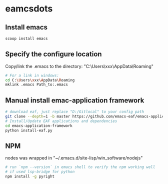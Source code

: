 # eamcsdots
## Install emacs
```bash
scoop install emacs
```
## Specify the configure location
Copy/link the .emacs to the directory: "C:\Users\xxx\AppData\Roaming"
``` bash
# For a link in windows:
cd C:\Users\xxx\AppData\Roaming
mklink .emacs Path_to:.emacs
```
## Manual install emac-application framework
``` bash
# download eaf, just replace "D:/Gitlocal" to your config path
git clone --depth=1 -b master https://github.com/emacs-eaf/emacs-application-framework.git D:/Gitlocal/.emacs.d/site-lisp/emacs-application-framework/
# Install/Update EAF applications and dependencies
cd emacs-application-framework
python install-eaf.py
```
## NPM
nodes was wrapped in "~/.emacs.d/site-lisp/win_software/nodejs"
```bash
# run `npm --version` in emacs shell to verify the npm working well
# if used lsp-bridge for python
npm install -g pyright
```
